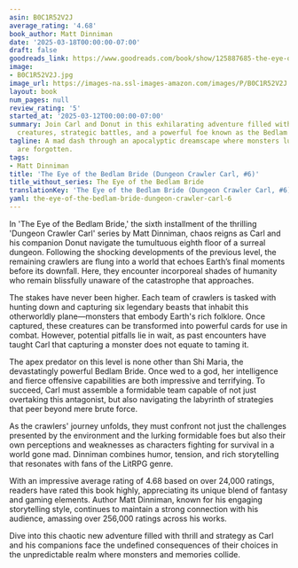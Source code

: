 ```yaml
---
asin: B0C1R52V2J
average_rating: '4.68'
book_author: Matt Dinniman
date: '2025-03-18T00:00:00-07:00'
draft: false
goodreads_link: https://www.goodreads.com/book/show/125887685-the-eye-of-the-bedlam-bride
image:
- B0C1R52V2J.jpg
image_url: https://images-na.ssl-images-amazon.com/images/P/B0C1R52V2J.01._SCLZZZZZZZ.jpg
layout: book
num_pages: null
review_rating: '5'
started_at: '2025-03-12T00:00:00-07:00'
summary: Join Carl and Donut in this exhilarating adventure filled with legendary
  creatures, strategic battles, and a powerful foe known as the Bedlam Bride.
tagline: A mad dash through an apocalyptic dreamscape where monsters lurk and gods
  are forgotten.
tags:
- Matt Dinniman
title: 'The Eye of the Bedlam Bride (Dungeon Crawler Carl, #6)'
title_without_series: The Eye of the Bedlam Bride
translationKey: 'The Eye of the Bedlam Bride (Dungeon Crawler Carl, #6)'
yaml: the-eye-of-the-bedlam-bride-dungeon-crawler-carl-6
---
```


In 'The Eye of the Bedlam Bride,' the sixth installment of the thrilling 'Dungeon Crawler Carl' series by Matt Dinniman, chaos reigns as Carl and his companion Donut navigate the tumultuous eighth floor of a surreal dungeon. Following the shocking developments of the previous level, the remaining crawlers are flung into a world that echoes Earth’s final moments before its downfall. Here, they encounter incorporeal shades of humanity who remain blissfully unaware of the catastrophe that approaches.

The stakes have never been higher. Each team of crawlers is tasked with hunting down and capturing six legendary beasts that inhabit this otherworldly plane—monsters that embody Earth's rich folklore. Once captured, these creatures can be transformed into powerful cards for use in combat. However, potential pitfalls lie in wait, as past encounters have taught Carl that capturing a monster does not equate to taming it. 

The apex predator on this level is none other than Shi Maria, the devastatingly powerful Bedlam Bride. Once wed to a god, her intelligence and fierce offensive capabilities are both impressive and terrifying. To succeed, Carl must assemble a formidable team capable of not just overtaking this antagonist, but also navigating the labyrinth of strategies that peer beyond mere brute force.

As the crawlers' journey unfolds, they must confront not just the challenges presented by the environment and the lurking formidable foes but also their own perceptions and weaknesses as characters fighting for survival in a world gone mad. Dinniman combines humor, tension, and rich storytelling that resonates with fans of the LitRPG genre.

With an impressive average rating of 4.68 based on over 24,000 ratings, readers have rated this book highly, appreciating its unique blend of fantasy and gaming elements. Author Matt Dinniman, known for his engaging storytelling style, continues to maintain a strong connection with his audience, amassing over 256,000 ratings across his works. 

Dive into this chaotic new adventure filled with thrill and strategy as Carl and his companions face the undefined consequences of their choices in the unpredictable realm where monsters and memories collide.
